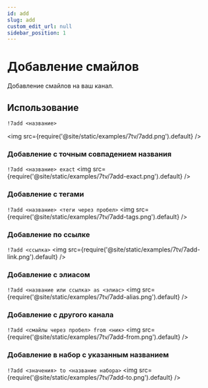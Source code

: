 ```yaml
---
id: add
slug: add
custom_edit_url: null
sidebar_position: 1
---
```


# Добавление смайлов

Добавление смайлов на ваш канал.

## Использование
`!7add <название>`

<img src={require('@site/static/examples/7tv/7add.png').default} />

### Добавление с точным совпадением названия
`!7add <название> exact`
<img src={require('@site/static/examples/7tv/7add-exact.png').default} />

### Добавление с тегами
`!7add <название> <теги через пробел>`
<img src={require('@site/static/examples/7tv/7add-tags.png').default} />

### Добавление по ссылке
`!7add <ссылка>`
<img src={require('@site/static/examples/7tv/7add-link.png').default} />

### Добавление с элиасом
`!7add <название или ссылка> as <элиас>`
<img src={require('@site/static/examples/7tv/7add-alias.png').default} />

### Добавление с другого канала
`!7add <смайлы через пробел> from <ник>`
<img src={require('@site/static/examples/7tv/7add-from.png').default} />

### Добавление в набор с указанным названием
`!7add <значения> to <название набора>`
<img src={require('@site/static/examples/7tv/7add-to.png').default} />
